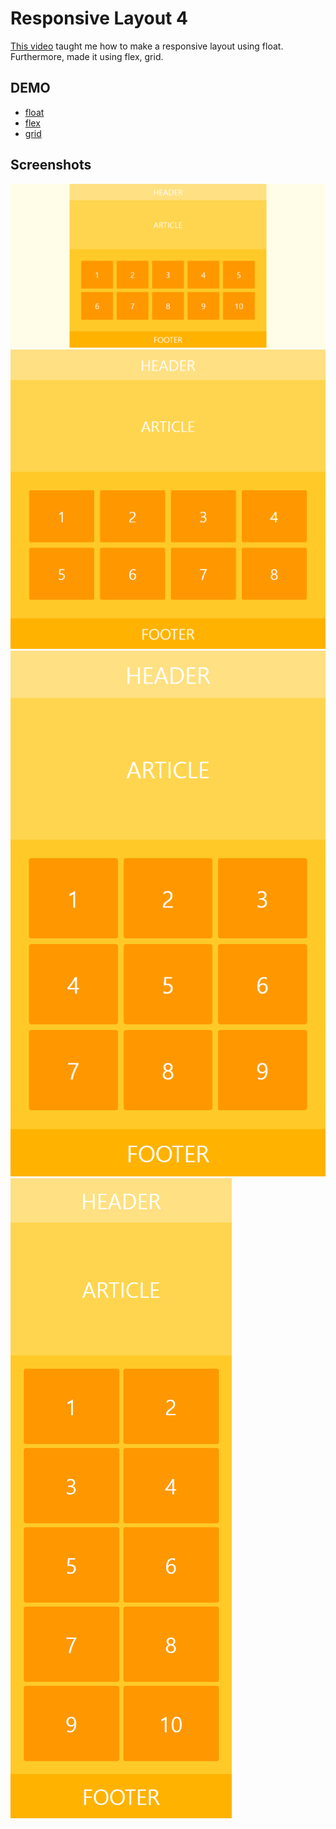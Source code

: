 # Responsive Layout 4

[This video](https://wtss.tistory.com/209) taught me how to make a responsive layout using float.  
Furthermore, made it using flex, grid.

## DEMO
- [float](https://focused-hawking-d09d86.netlify.app/responsive-4/float/)
- [flex](https://focused-hawking-d09d86.netlify.app/responsive-4/flex/)
- [grid](https://focused-hawking-d09d86.netlify.app/responsive-4/grid/)

## Screenshots

<img src="./screenshots/desktop-full.png" title="desktop-full">
<img src="./screenshots/desktop.png" title="desktop">
<img src="./screenshots/tablet.png" title="tablet">
<img src="./screenshots/mobile.png" title="mobile">

